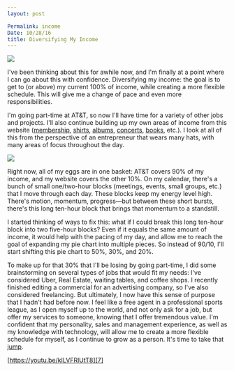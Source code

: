 ```yaml
---
layout: post

Permalink: income
Date: 10/28/16
title: Diversifying My Income
---
```


![][image-1]

I've been thinking about this for awhile now, and I'm finally at a point where I can go about this with confidence. Diversifying my income: the goal is to get to (or above) my current 100% of income, while creating a more flexible schedule. This will give me a change of pace and even more responsibilities.

I'm going part-time at AT&T, so now I'll have time for a variety of other jobs and projects. I'll also continue building up my own areas of income from this website ([membership][1], [shirts][2], [albums][3], [concerts][4], [books][5], etc.). I look at all of this from the perspective of an entrepreneur that wears many hats, with many areas of focus throughout the day.

![][image-2]

Right now, all of my eggs are in one basket: AT&T covers 90% of my income, and my website covers the other 10%. On my calendar, there's a bunch of small one/two-hour blocks (meetings, events, small groups, etc.) that I move through each day. These blocks keep my energy level high. There's motion, momentum, progress—but between these short bursts, there's this long ten-hour block that brings that momentum to a standstill.

I started thinking of ways to fix this: what if I could break this long ten-hour block into two five-hour blocks? Even if it equals the same amount of income, it would help with the pacing of my day, and allow me to reach the goal of expanding my pie chart into multiple pieces. So instead of 90/10, I'll start shifting this pie chart to 50%, 30%, and 20%.

To make up for that 30% that I'll be losing by going part-time, I did some brainstorming on several types of jobs that would fit my needs: I've considered Uber, Real Estate, waiting tables, and coffee shops. I recently finished editing a commercial for an advertising company, so I've also considered freelancing. But ultimately, I now have this sense of purpose that I hadn't had before now. I feel like a free agent in a professional sports league, as I open myself up to the world, and not only ask for a job, but offer my services to someone, knowing that I offer tremendous value. I'm confident that my personality, sales and management experience, as well as my knowledge with technology, will allow me to create a more flexible schedule for myself, as I continue to grow as a person. It's time to take that [jump][6].

[https://youtu.be/kILVFRlUtT8][7]

[1]:	/members
[2]:	/shop
[3]:	/music
[4]:	http://nashp.com/announcing-my-band-forcefields-and-freedom
[5]:	http://nashp.com/writing-and-planning-10/27/16#changes-because-of-book-project
[6]:	http://nashp.com/steve-harvey-you-have-to-jump
[7]:	https://youtu.be/kILVFRlUtT8

[image-1]:	https://dl.dropboxusercontent.com/s/e38z3nkvwibfgta/EDA1485C-C9C7-4347-87D4-D5ABDCDF7282.JPG
[image-2]:	https://dl.dropboxusercontent.com/s/3sk54lnu3kqw156/Mind%20Map%203%20(1).png